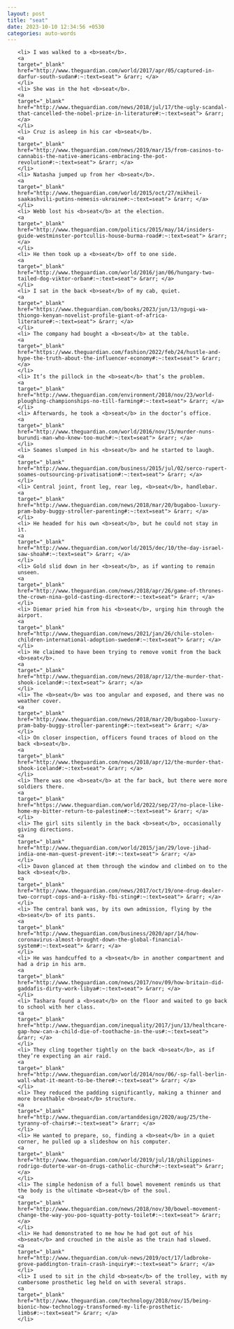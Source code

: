 ```yaml
---
layout: post
title: "seat"
date: 2023-10-10 12:34:56 +0530
categories: auto-words
---
```

<ol>

    <li> I was walked to a <b>seat</b>.
    <a 
    target="_blank" 
    href="http://www.theguardian.com/world/2017/apr/05/captured-in-darfur-south-sudan#:~:text=seat"> &rarr; </a>
    </li>
    <li> She was in the hot <b>seat</b>.
    <a 
    target="_blank" 
    href="http://www.theguardian.com/news/2018/jul/17/the-ugly-scandal-that-cancelled-the-nobel-prize-in-literature#:~:text=seat"> &rarr; </a>
    </li>
    <li> Cruz is asleep in his car <b>seat</b>.
    <a 
    target="_blank" 
    href="http://www.theguardian.com/news/2019/mar/15/from-casinos-to-cannabis-the-native-americans-embracing-the-pot-revolution#:~:text=seat"> &rarr; </a>
    </li>
    <li> Natasha jumped up from her <b>seat</b>.
    <a 
    target="_blank" 
    href="http://www.theguardian.com/world/2015/oct/27/mikheil-saakashvili-putins-nemesis-ukraine#:~:text=seat"> &rarr; </a>
    </li>
    <li> Webb lost his <b>seat</b> at the election.
    <a 
    target="_blank" 
    href="http://www.theguardian.com/politics/2015/may/14/insiders-guide-westminster-portcullis-house-burma-road#:~:text=seat"> &rarr; </a>
    </li>
    <li> He then took up a <b>seat</b> off to one side.
    <a 
    target="_blank" 
    href="http://www.theguardian.com/world/2016/jan/06/hungary-two-tailed-dog-viktor-orban#:~:text=seat"> &rarr; </a>
    </li>
    <li> I sat in the back <b>seat</b> of my cab, quiet.
    <a 
    target="_blank" 
    href="https://www.theguardian.com/books/2023/jun/13/ngugi-wa-thiongo-kenyan-novelist-profile-giant-of-africa-literature#:~:text=seat"> &rarr; </a>
    </li>
    <li> The company had bought a <b>seat</b> at the table.
    <a 
    target="_blank" 
    href="https://www.theguardian.com/fashion/2022/feb/24/hustle-and-hype-the-truth-about-the-influencer-economy#:~:text=seat"> &rarr; </a>
    </li>
    <li> It’s the pillock in the <b>seat</b> that’s the problem.
    <a 
    target="_blank" 
    href="http://www.theguardian.com/environment/2018/nov/23/world-ploughing-championships-no-till-farming#:~:text=seat"> &rarr; </a>
    </li>
    <li> Afterwards, he took a <b>seat</b> in the doctor’s office.
    <a 
    target="_blank" 
    href="http://www.theguardian.com/world/2016/nov/15/murder-nuns-burundi-man-who-knew-too-much#:~:text=seat"> &rarr; </a>
    </li>
    <li> Soames slumped in his <b>seat</b> and he started to laugh.
    <a 
    target="_blank" 
    href="http://www.theguardian.com/business/2015/jul/02/serco-rupert-soames-outsourcing-privatisation#:~:text=seat"> &rarr; </a>
    </li>
    <li> Central joint, front leg, rear leg, <b>seat</b>, handlebar.
    <a 
    target="_blank" 
    href="http://www.theguardian.com/news/2018/mar/20/bugaboo-luxury-pram-baby-buggy-stroller-parenting#:~:text=seat"> &rarr; </a>
    </li>
    <li> He headed for his own <b>seat</b>, but he could not stay in it.
    <a 
    target="_blank" 
    href="http://www.theguardian.com/world/2015/dec/10/the-day-israel-saw-shoah#:~:text=seat"> &rarr; </a>
    </li>
    <li> Gold slid down in her <b>seat</b>, as if wanting to remain unseen.
    <a 
    target="_blank" 
    href="http://www.theguardian.com/news/2018/apr/26/game-of-thrones-the-crown-nina-gold-casting-director#:~:text=seat"> &rarr; </a>
    </li>
    <li> Diemar pried him from his <b>seat</b>, urging him through the airport.
    <a 
    target="_blank" 
    href="http://www.theguardian.com/news/2021/jan/26/chile-stolen-children-international-adoption-sweden#:~:text=seat"> &rarr; </a>
    </li>
    <li> He claimed to have been trying to remove vomit from the back <b>seat</b>.
    <a 
    target="_blank" 
    href="http://www.theguardian.com/news/2018/apr/12/the-murder-that-shook-iceland#:~:text=seat"> &rarr; </a>
    </li>
    <li> The <b>seat</b> was too angular and exposed, and there was no weather cover.
    <a 
    target="_blank" 
    href="http://www.theguardian.com/news/2018/mar/20/bugaboo-luxury-pram-baby-buggy-stroller-parenting#:~:text=seat"> &rarr; </a>
    </li>
    <li> On closer inspection, officers found traces of blood on the back <b>seat</b>.
    <a 
    target="_blank" 
    href="http://www.theguardian.com/news/2018/apr/12/the-murder-that-shook-iceland#:~:text=seat"> &rarr; </a>
    </li>
    <li> There was one <b>seat</b> at the far back, but there were more soldiers there.
    <a 
    target="_blank" 
    href="https://www.theguardian.com/world/2022/sep/27/no-place-like-home-my-bitter-return-to-palestine#:~:text=seat"> &rarr; </a>
    </li>
    <li> The girl sits silently in the back <b>seat</b>, occasionally giving directions.
    <a 
    target="_blank" 
    href="http://www.theguardian.com/world/2015/jan/29/love-jihad-india-one-man-quest-prevent-it#:~:text=seat"> &rarr; </a>
    </li>
    <li> Davon glanced at them through the window and climbed on to the back <b>seat</b>.
    <a 
    target="_blank" 
    href="http://www.theguardian.com/news/2017/oct/19/one-drug-dealer-two-corrupt-cops-and-a-risky-fbi-sting#:~:text=seat"> &rarr; </a>
    </li>
    <li> The central bank was, by its own admission, flying by the <b>seat</b> of its pants.
    <a 
    target="_blank" 
    href="http://www.theguardian.com/business/2020/apr/14/how-coronavirus-almost-brought-down-the-global-financial-system#:~:text=seat"> &rarr; </a>
    </li>
    <li> He was handcuffed to a <b>seat</b> in another compartment and had a drip in his arm.
    <a 
    target="_blank" 
    href="http://www.theguardian.com/news/2017/nov/09/how-britain-did-gaddafis-dirty-work-libya#:~:text=seat"> &rarr; </a>
    </li>
    <li> Tashara found a <b>seat</b> on the floor and waited to go back to school with her class.
    <a 
    target="_blank" 
    href="http://www.theguardian.com/inequality/2017/jun/13/healthcare-gap-how-can-a-child-die-of-toothache-in-the-us#:~:text=seat"> &rarr; </a>
    </li>
    <li> They cling together tightly on the back <b>seat</b>, as if they’re expecting an air raid.
    <a 
    target="_blank" 
    href="http://www.theguardian.com/world/2014/nov/06/-sp-fall-berlin-wall-what-it-meant-to-be-there#:~:text=seat"> &rarr; </a>
    </li>
    <li> They reduced the padding significantly, making a thinner and more breathable <b>seat</b> structure.
    <a 
    target="_blank" 
    href="http://www.theguardian.com/artanddesign/2020/aug/25/the-tyranny-of-chairs#:~:text=seat"> &rarr; </a>
    </li>
    <li> He wanted to prepare, so, finding a <b>seat</b> in a quiet corner, he pulled up a slideshow on his computer.
    <a 
    target="_blank" 
    href="http://www.theguardian.com/world/2019/jul/18/philippines-rodrigo-duterte-war-on-drugs-catholic-church#:~:text=seat"> &rarr; </a>
    </li>
    <li> The simple hedonism of a full bowel movement reminds us that the body is the ultimate <b>seat</b> of the soul.
    <a 
    target="_blank" 
    href="http://www.theguardian.com/news/2018/nov/30/bowel-movement-change-the-way-you-poo-squatty-potty-toilet#:~:text=seat"> &rarr; </a>
    </li>
    <li> He had demonstrated to me how he had got out of his <b>seat</b> and crouched in the aisle as the train had slowed.
    <a 
    target="_blank" 
    href="http://www.theguardian.com/uk-news/2019/oct/17/ladbroke-grove-paddington-train-crash-inquiry#:~:text=seat"> &rarr; </a>
    </li>
    <li> I used to sit in the child <b>seat</b> of the trolley, with my cumbersome prosthetic leg held on with several straps.
    <a 
    target="_blank" 
    href="http://www.theguardian.com/technology/2018/nov/15/being-bionic-how-technology-transformed-my-life-prosthetic-limbs#:~:text=seat"> &rarr; </a>
    </li>